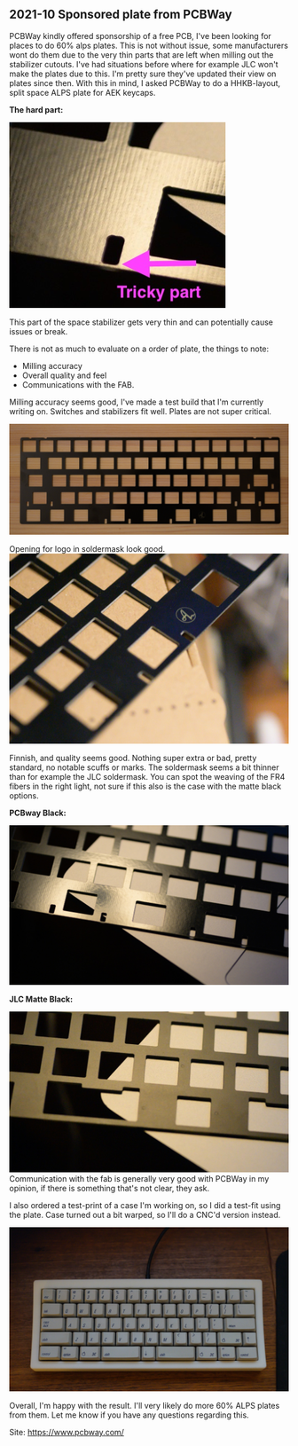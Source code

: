  ## 2021-10 Sponsored plate from PCBWay
PCBWay kindly offered sponsorship of a free PCB, I've been looking for places to do 60% alps plates. This is not without issue, some manufacturers wont do them due to the very thin parts that are left when milling out the stabilizer cutouts. I've had situations before where for example JLC won't make the plates due to this. I'm pretty sure they've updated their view on plates since then. With this in mind, I asked PCBWay to do a HHKB-layout, split space ALPS plate for AEK keycaps.

**The hard part:**

![pic1](./tricky_part.jpg)

This part of the space stabilizer gets very thin and can potentially cause issues or break.

There is not as much to evaluate on a order of plate, the things to note:
- Milling accuracy
- Overall quality and feel
- Communications with the FAB.

Milling accuracy seems good, I've made a test build that I'm currently writing on. Switches and stabilizers fit well. Plates are not super critical. 

![pic2](./entire_plate.jpg)

Opening for logo in soldermask look good.
![pic3](./logo.jpg)

Finnish, and quality seems good. Nothing super extra or bad, pretty standard, no notable scuffs or marks. The soldermask seems a bit thinner than for example the JLC soldermask. You can spot the weaving of the FR4 fibers in the right light, not sure if this also is the case with the matte black options.

**PCBway Black:**

![pic4](./fibre_PCBway.jpg)

**JLC Matte Black:**

![pic5](./fibre_JLC.jpg)
Communication with the fab is generally very good with PCBWay in my opinion, if there is something that's not clear, they ask.

I also ordered a test-print of a case I'm working on, so I did a test-fit using the plate. Case turned out a bit warped, so I'll do a CNC'd version instead.

![pic6](./case.jpg)

Overall, I'm happy with the result. I'll very likely do more 60% ALPS plates from them. Let me know if you have any questions regarding this. 

Site: https://www.pcbway.com/
